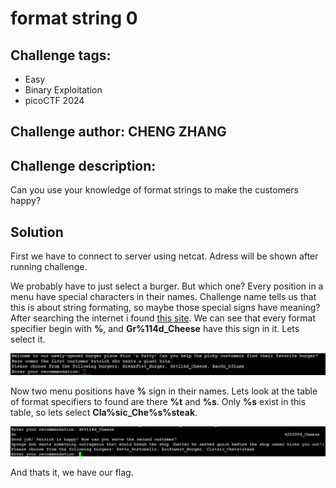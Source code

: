 # format string 0
## Challenge tags:
- Easy
- Binary Exploitation 
- picoCTF 2024

## Challenge author: CHENG ZHANG
## Challenge description:
Can you use your knowledge of format strings to make the customers happy?


## Solution
First we have to connect to server using netcat. Adress will be shown after running challenge.

We probably have to just select a burger. But which one? Every position in a menu have special characters in their names. Challenge name tells us that this is about string formating, so maybe those special signs have meaning?
After searching the internet i found [this site](https://www.geeksforgeeks.org/format-specifiers-in-c/). We can see that every format specifier begin with **%**, and **Gr%114d_Cheese** have this sign in it. Lets select it.

![image missing?](./content/format_string_0_01.PNG)

Now two menu positions have **%** sign in their names. Lets look at the table of format specifiers to found are there **%t** and **%s**. Only **%s** exist in this table, so lets select **Cla%sic_Che%s%steak**.

![image missing?](./content/format_string_0_02.PNG)

And thats it, we have our flag. 
